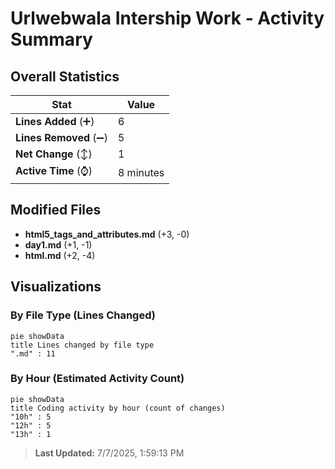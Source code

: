 # Urlwebwala Intership Work - Activity Summary 

## Overall Statistics

| Stat                   | Value                                                             |
| ---------------------- | ----------------------------------------------------------------- |
| **Lines Added** (➕)   | 6                                          |
| **Lines Removed** (➖) | 5                                        |
| **Net Change** (↕)    | 1                |
| **Active Time** (⌚)   | 8 minutes |


## Modified Files
- **html5_tags_and_attributes.md** (+3, -0)
- **day1.md** (+1, -1)
- **html.md** (+2, -4)

## Visualizations

### By File Type (Lines Changed)

```mermaid
pie showData
title Lines changed by file type
".md" : 11
```

### By Hour (Estimated Activity Count)

```mermaid
pie showData
title Coding activity by hour (count of changes)
"10h" : 5
"12h" : 5
"13h" : 1
```


> **Last Updated:** 7/7/2025, 1:59:13 PM